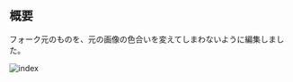 ## 概要
フォーク元のものを、元の画像の色合いを変えてしまわないように編集しました。

![index](https://user-images.githubusercontent.com/34152069/138073112-9d010ea4-fe69-4f17-b432-b04fca08cfcf.png)
